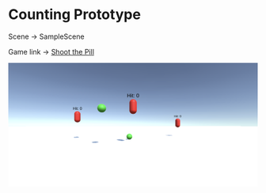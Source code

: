 # Counting Prototype

Scene -> SampleScene

Game link -> [Shoot the Pill](hhttps://play.unity.com/mg/other/shootthepill)

![Shoot the Pill](./shootthepill.png)
